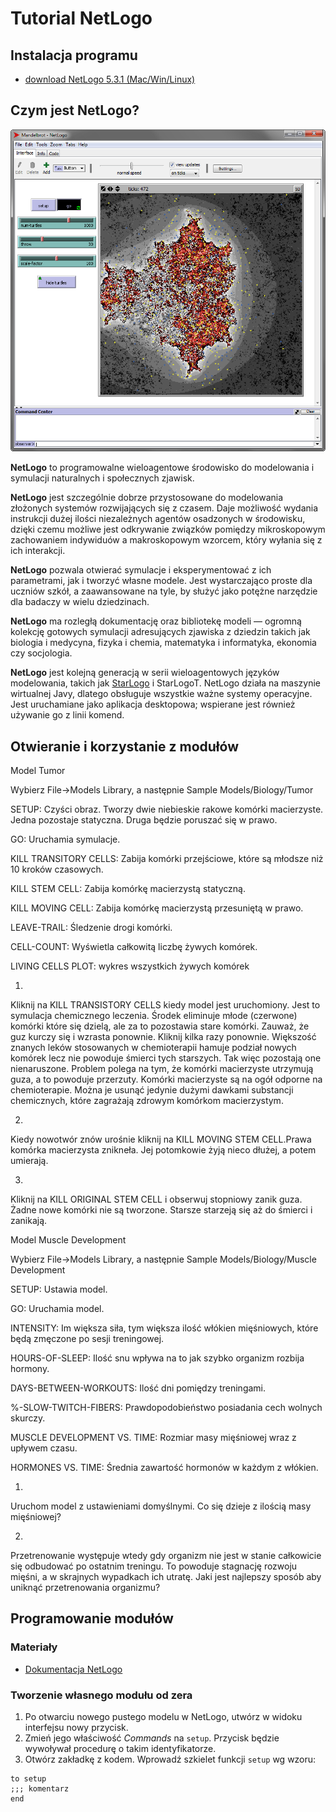# Tutorial NetLogo

## Instalacja programu

- [download NetLogo 5.3.1 (Mac/Win/Linux)](https://ccl.northwestern.edu/netlogo/5.3.1/)

## Czym jest NetLogo?

![Przykładowa symulacja w NetLogo](/images/screen01.png)

**NetLogo** to programowalne wieloagentowe środowisko do modelowania i symulacji naturalnych i społecznych zjawisk.

**NetLogo** jest szczególnie dobrze przystosowane do modelowania złożonych systemów rozwijających się z czasem. Daje możliwość wydania instrukcji dużej ilości niezależnych agentów osadzonych w środowisku, dzięki czemu możliwe jest odkrywanie związków pomiędzy mikroskopowym zachowaniem indywiduów a makroskopowym wzorcem, który wyłania się z ich interakcji.

**NetLogo** pozwala otwierać symulacje i eksperymentować z ich parametrami, jak i tworzyć własne modele. Jest wystarczająco proste dla uczniów szkół, a zaawansowane na tyle, by służyć jako potężne narzędzie dla badaczy w wielu dziedzinach.

**NetLogo** ma rozległą dokumentację oraz bibliotekę modeli — ogromną kolekcję gotowych symulacji adresujących zjawiska z dziedzin takich jak biologia i medycyna, fizyka i chemia, matematyka i informatyka, ekonomia czy socjologia.

**NetLogo** jest kolejną generacją w serii wieloagentowych języków modelowania, takich jak [StarLogo](http://education.mit.edu/portfolio_page/starlogo-tng/) i StarLogoT. NetLogo działa na maszynie wirtualnej Javy, dlatego obsługuje wszystkie ważne systemy operacyjne. Jest uruchamiane jako aplikacja desktopowa; wspierane jest również używanie go z linii komend.

## Otwieranie i korzystanie z modułów

Model Tumor

Wybierz File->Models Library, a następnie Sample Models/Biology/Tumor

SETUP: Czyści obraz. Tworzy dwie niebieskie rakowe komórki macierzyste. Jedna pozostaje statyczna. Druga będzie poruszać się w prawo.

GO: Uruchamia symulacje.

KILL TRANSITORY CELLS: Zabija komórki przejściowe, które są młodsze niż 10 kroków czasowych.

KILL STEM CELL: Zabija komórkę macierzystą statyczną. 

KILL MOVING CELL: Zabija komórkę macierzystą przesuniętą w prawo.

LEAVE-TRAIL: Śledzenie drogi komórki.

CELL-COUNT: Wyświetla całkowitą liczbę żywych komórek.

LIVING CELLS PLOT: wykres wszystkich żywych komórek

1)
Kliknij na KILL TRANSISTORY CELLS kiedy model jest uruchomiony. Jest to symulacja chemicznego leczenia. Środek eliminuje młode (czerwone) komórki które się dzielą, ale za to pozostawia stare komórki. Zauważ, że guz kurczy się i wzrasta ponownie. Kliknij kilka razy ponownie. Większość znanych leków stosowanych w chemioterapii hamuje podział nowych komórek lecz nie powoduje śmierci tych starszych. Tak więc pozostają one nienaruszone. Problem polega na tym, że komórki macierzyste utrzymują guza, a to powoduje przerzuty. Komórki macierzyste są na ogół odporne na chemioterapie. Można je usunąć jedynie dużymi dawkami substancji chemicznych, które 
zagrażają zdrowym komórkom macierzystym. 

2)
Kiedy nowotwór znów urośnie kliknij na KILL MOVING STEM CELL.Prawa komórka macierzysta znikneła. Jej potomkowie żyją nieco dłużej,
a potem umierają.

3)
Kliknij na KILL ORIGINAL STEM CELL i obserwuj stopniowy zanik guza. Żadne nowe komórki nie są tworzone. Starsze starzeją się aż do śmierci i zanikają. 

Model Muscle Development

Wybierz File->Models Library, a następnie Sample Models/Biology/Muscle Development

SETUP: Ustawia model.

GO: Uruchamia model.

INTENSITY: Im większa siła, tym większa ilość włókien mięśniowych, które będą zmęczone po sesji treningowej.

HOURS-OF-SLEEP: Ilość snu wpływa na to jak szybko organizm rozbija hormony.

DAYS-BETWEEN-WORKOUTS: Ilość dni pomiędzy treningami.

%-SLOW-TWITCH-FIBERS: Prawdopodobieństwo posiadania cech wolnych skurczy.

MUSCLE DEVELOPMENT VS. TIME: Rozmiar masy mięśniowej wraz z upływem czasu.

HORMONES VS. TIME: Średnia zawartość hormonów w każdym z włókien.

1)
Uruchom model z ustawieniami domyślnymi. Co się dzieje z ilością masy mięśniowej?

2)
Przetrenowanie występuje wtedy gdy organizm nie jest w stanie całkowicie się odbudować po ostatnim treningu. To powoduje stagnację rozwoju mięśni, a w skrajnych wypadkach ich utratę. 
Jaki jest najlepszy sposób aby uniknąć przetrenowania organizmu?

## Programowanie modułów

### Materiały

- [Dokumentacja NetLogo](https://ccl.northwestern.edu/netlogo/docs/)

### Tworzenie własnego modułu od zera

1. Po otwarciu nowego pustego modelu w NetLogo, utwórz w widoku interfejsu nowy przycisk.
1. Zmień jego właściwość _Commands_ na `setup`. Przycisk będzie wywoływał procedurę o takim identyfikatorze.
1. Otwórz zakładkę z kodem. Wprowadź szkielet funkcji `setup` wg wzoru:
```NetLogo
to setup
;;; komentarz
end
```
